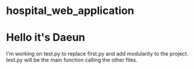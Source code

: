 # hospital_web_application

# Hello it's Daeun
I'm working on test.py to replace first.py and add modularity to the project.<br />
test.py will be the main function calling the other files.



